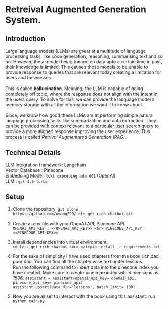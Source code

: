 # Retreival Augmented Generation System.

## Introduction
Large language models (LLMs) are great at a multitude of language processing tasks, like code generation, reasoning, summarising text and so on. However, these model being trained on data upto a certain time in past, their knowledge is limited. This causes these models to be unable to provide response to queries that are relevant today creating a limitation for users and businesses.<br>
<br>
This is called **hallucination**. Meaning, the LLM is capable of going completely off topic, where the response does not align with the intent in the users query. To solve for this, we can provide the language model a memory storage with all the information we want it to know about.<br>
<br>
Since, we know how good these LLMs are at performing simple natural language processing tasks like summarization and data extraction. They can be provided with context relevant to a particular user search query to provide a more aligned response improving the user experience. This process is called *Retrival Augmentated Generation (RAG)*.

## Technical Details
LLM integration framework: Langchain<br>
Vector Database : Pinecone<br>
Embedding Model: ``text-embedding-ada-001`` (OpenAI)<br>
LLM : ``gpt-3.5-turbo``<br>

## Setup
1. Clone the repository.
</t> ``git clone https://github.com/umang299/lets_get_rich_chatbot.git``

2. Create a .env file with your OpenAI API, Pinecone API<br>
</t> ``OPENAI_API_KEY : <<OPENAI_API_KEY>> <br> PINECONE_API_KEY: <<PINECONE_API_KEY>>``

3. Install dependencies into virtual environment.<br>
</t>``cd lets_get_rich_chatbot <br>
</t>pip install -r requirements.txt``<br>

4. For the sake of simplicity I have used chapters from the book rich dad poor dad. You can find all the chapter wise text under lessons.<br>
</t>Run the following command to insert data into the pinecone index you have created. Make sure to create pinecone index with dimensions as *1536*.
</t>``assistant = Assistant(openai_api_key= openai_api, pinecone_api_key= pinecone_api)``
<t>``assistant.upsert(data_dir='lessons', batch_limit= 100)``

5. Now you are all set to interact with the book using this assistant.
</t> run ``python main.py``